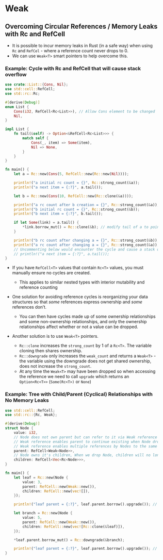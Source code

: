 # Weak<T>

## Overcoming Circular References / Memory Leaks with Rc<T> and RefCell<T>

- It is possible to incur memory leaks in Rust (in a safe way) when using `Rc` and `RefCel` - where a reference count never drops to 0.
- We can use `Weak<T>` smart pointers to help overcome this.

### Example: Cycle with Rc<T> and RefCell<T> that will cause stack overflow

```rust
use crate::List::{Cons, Nil};
use std::cell::RefCell;
use std::rc::Rc;

#[derive(Debug)]
enum List {
    Cons(i32, RefCell<Rc<List>>), // Allow Cons element to be changed
    Nil,
}

impl List {
    fn tail(&self) -> Option<&RefCell<Rc<List>>> {
        match self {
            Cons(_, item) => Some(item),
            Nil => None,
        }
    }
}

fn main() {
    let a = Rc::new(Cons(5, RefCell::new(Rc::new(Nil))));

    println!("a initial rc count = {}", Rc::strong_count(&a));
    println!("a next item = {:?}", a.tail());

    let b = Rc::new(Cons(10, RefCell::new(Rc::clone(&a))));

    println!("a rc count after b creation = {}", Rc::strong_count(&a));
    println!("b initial rc count = {}", Rc::strong_count(&b));
    println!("b next item = {:?}", b.tail());

    if let Some(link) = a.tail() {
        *link.borrow_mut() = Rc::clone(&b); // modify tail of a to point to b, creating a cycle
    }

    println!("b rc count after changing a = {}", Rc::strong_count(&b));
    println!("a rc count after changing a = {}", Rc::strong_count(&a));
    // Uncommenting below would encounter the cycle and cause a stack overflow
    // println!("a next item = {:?}", a.tail());
}
```

- If you have `RefCell<T>` values that contain `Rc<T>` values, you must manually ensure no cycles are created.

  - This applies to similar nested types with interior mutability and reference counting

- One solution for avoiding reference cycles is reorganizing your data structures so that _some_ references express ownership and _some_ references don’t.

  - You can then have cycles made up of some ownership relationships and some non-ownership relationships, and only the ownership relationships affect whether or not a value can be dropped.

- Another solution is to use `Weak<T>` pointers.
  - `Rc::clone` increases the `strong_count` by 1 of a `Rc<T>`. The variable cloning then shares ownership.
  - `Rc::downgrade` only increases the `weak_count` and returns a `Weak<T>` - the variable using the downgrade does not get shared ownership, does not increase the `strong_count`.
  - At any time the `Weak<T>` may have been dropped so when accessing the reference we need to call `upgrade` which returns an `Option<Rc<T>>` (`Some(Rc<T>)` or `None`)

### Example: Tree with Child/Parent (Cyclical) Relationships with No Memory Leaks

```rust
use std::cell::RefCell;
use std::rc::{Rc, Weak};

#[derive(Debug)]
struct Node {
    value: i32,
    // Node does not own parent but can refer to it via Weak reference
    // Weak reference enables parent to continue existing when Node dropped from memory
    // Weak reference enables multiple references by Nodes to the same parent. The RefCel means that Node owns the parent reference but not the underlying Parent - we must ensure that we follow borrow rules in use of the RefCell and be prepared for the parent not to exist due to the Weak reference
    parent: RefCell<Weak<Node>>,
    // Node owns it's children, When we drop Node, children will no longer exist.
    children: RefCell<Vec<Rc<Node>>>,
}

fn main() {
    let leaf = Rc::new(Node {
        value: 3,
        parent: RefCell::new(Weak::new()),
        children: RefCell::new(vec![]),
    });

    println!("leaf parent = {:?}", leaf.parent.borrow().upgrade()); // parent = None

    let branch = Rc::new(Node {
        value: 5,
        parent: RefCell::new(Weak::new()),
        children: RefCell::new(vec![Rc::clone(&leaf)]),
    });

    *leaf.parent.borrow_mut() = Rc::downgrade(&branch);

    println!("leaf parent = {:?}", leaf.parent.borrow().upgrade()); // parent = Some(Node)
}
```
